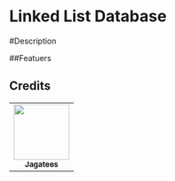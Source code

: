 # Linked List Database


#Description

##Featuers 


## Credits

<table>
  <tr>
        <td align="center"><a href="https://github.com/Jagatees"><img src="https://avatars.githubusercontent.com/u/140966272?v=4" width="100px;" alt=""/><br /><sub><b>Jagatees</b></sub></a><br />
        </td>
  </tr>
</table>
 
